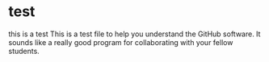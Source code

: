 # test
this is a test 
This is a test file to help you understand the GitHub software.  It sounds like a really good program for collaborating with your fellow students.
